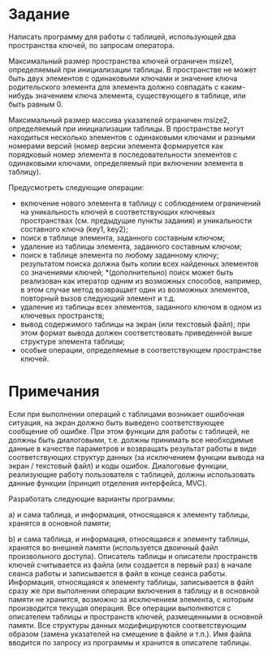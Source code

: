 # Задание
Написать программу для работы с таблицей, использующей два пространства ключей, по запросам оператора.

Максимальный размер пространства ключей ограничен msize1, определяемый при инициализации таблицы.
В пространстве не может быть двух элементов с одинаковыми ключами и значение ключа родительского элемента для элемента должно совпадать с каким-нибудь значением ключа элемента, существующего в таблице, или быть равным 0.

Максимальный размер массива указателей ограничен msize2, определяемый при инициализации таблицы. 
В пространстве могут находиться несколько элементов с одинаковыми ключами и разными номерами версий (номер версии элемента формируется как порядковый номер элемента в последовательности элементов с одинаковыми ключами, определяемый при включении элемента в таблицу).

Предусмотреть следующие операции:
-	включение нового элемента в таблицу с соблюдением ограничений на уникальность ключей в соответствующих ключевых пространствах (см. предыдущие пункты задания) и уникальности составного ключа (key1, key2);
-	поиск в таблице элемента, заданного составным ключом;
-	удаление из таблицы элемента, заданного составным ключом;
-	поиск в таблице элемента по любому заданному ключу; результатом поиска должна быть копии всех найденных элементов со значениями ключей; *(дополнительно) поиск может быть реализован как итератор одним из возможных способов, например, в этом случае метод возвращает один из возможных элементов, повторный вызов следующий элемент и т.д. 
-	удаление из таблицы всех элементов, заданного ключом в одном из ключевых пространств;
-	вывод содержимого таблицы на экран (или текстовый файл); при этом формат вывода должен соответствовать приведенной выше структуре элемента таблицы;
-	особые операции, определяемые в соответствующем пространстве ключей.
# Примечания
Если при выполнении операций с таблицами возникает ошибочная ситуация, на экран должно быть выведено соответствующее сообщение об ошибке. При этом функции для работы с таблицей, не должны быть диалоговыми, т.е. должны принимать все необходимые данные в качестве параметров и возвращать результат работы в виде соответствующих структур данных (за исключением функции вывода на экран / текстовый файл) и коды ошибок. Диалоговые функции, реализующие работу пользователя с таблицей, должны использовать данные функции (принцип отделения интерфейса, MVC).

Разработать следующие варианты программы:

a) и сама таблица, и информация, относящаяся к элементу таблицы, хранятся в основной памяти;

b) и сама таблица, и информация, относящаяся к элементу таблицы, хранятся во внешней памяти (используется двоичный файл произвольного доступа). Описатель таблицы и описатели пространств ключей считывается из файла (или создается в первый раз) в начале сеанса работы и записывается в файл в конце сеанса работы. Информация, относящаяся к элементу таблицы, записывается в файл сразу же при выполнении операции включения в таблицу и в основной памяти не хранится, возможно за исключением элемента, с которым производится текущая операция. Все операции выполняются с описателем таблицы и пространств ключей, размещенными в основной памяти. Все структуры данных модифицируются соответствующим образом (замена указателей на смещение в файле и т.п.). Имя файла вводится по запросу из программы и хранится в описателе таблицы.
